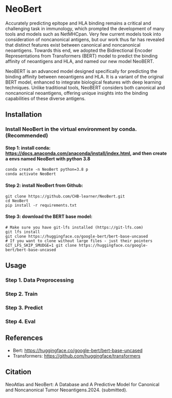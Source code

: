 # NeoBert
Accurately predicting epitope and HLA binding remains a critical and challenging task in immunology, which prompted the development of many tools and models such as NetMHCpan. Very few current models took into consideration of noncanonical antigens, but our work thus far has revealed that distinct features exist between canonical and noncanonical neoantigens. Towards this end, we adopted the Bidirectional Encoder Representations from Transformers (BERT) model to predict the binding affinity of neoantigens and HLA, and named our new model NeoBERT.

NeoBERT is an advanced model designed specifically for predicting the binding affinity between neoantigens and HLA. It is a variant of the original BERT model, enhanced to integrate biological features with deep learning techniques. Unlike traditional tools, NeoBERT considers both canonical and noncanonical neoantigens, offering unique insights into the binding capabilities of these diverse antigens.


## Installation

### Install NeoBert in the virtual environment by conda.(Recommended)
#### Step 1: install conda: https://docs.anaconda.com/anaconda/install/index.html, and then create a envs named NeoBert with python 3.8

```
conda create -n NeoBert python=3.8 p
conda activate NeoBert
```

#### Step 2: install NeoBert from Github:

```
git clone https://github.com/CHB-learner/NeoBert.git
cd NeoBert
pip install -r requirements.txt
```

#### Step 3: download the BERT base model:

```
# Make sure you have git-lfs installed (https://git-lfs.com)
git lfs install
git clone https://huggingface.co/google-bert/bert-base-uncased
# If you want to clone without large files - just their pointers
GIT_LFS_SKIP_SMUDGE=1 git clone https://huggingface.co/google-bert/bert-base-uncased
```

## Usage
### Step 1. Data Preprocessing

### Step 2. Train

### Step 3. Predict

### Step 4. Eval


## References
* Bert: https://huggingface.co/google-bert/bert-base-uncased
* Transformers: https://github.com/huggingface/transformers


## Citation
NeoAtlas and NeoBert: A Database and A Predictive Model for Canonical and Noncanonical Tumor Neoantigens.2024. (submitted).
